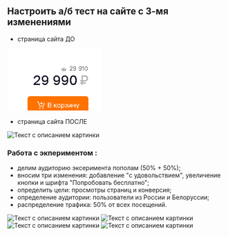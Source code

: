 ## Настроить а/б тест на сайте с 3-мя изменениями

- страница сайта ДО

![pic](https://github.com/Sinikka73/AB_testing/blob/main/price1.PNG)

- страница сайта ПОСЛЕ

<image src="1_2.png" alt="Текст с описанием картинки">

### Работа с экпериментом :

- делим аудиторию эксеримента пополам (50% + 50%);
- вносим три изменения: добавление "с удовольствием", увеличение кнопки и шрифта "Попробовать бесплатно";
- определить цели: просмотры страниц и конверсия;
- определение аудитории: пользователи из России и Белоруссии;
- распределение трафика: 50% от всех посещений.

<image src="test_1.png" alt="Текст с описанием картинки">
<image src="test_2.png" alt="Текст с описанием картинки">
<image src="test_3.png" alt="Текст с описанием картинки">
<image src="test_4.png" alt="Текст с описанием картинки">
